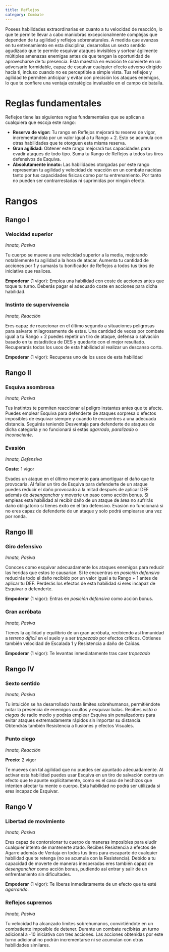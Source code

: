 ```yaml
---
title: Reflejos
category: Combate
---
```


Posees habilidades extraordinarias en cuanto a tu velocidad de reacción, lo que te permite llevar a cabo maniobras excepcionalmente complejas que dependen de tu agilidad y reflejos sobrenaturales. A medida que avanzas en tu entrenamiento en esta disciplina, desarrollas un sexto sentido agudizado que te permite esquivar ataques invisibles y sortear ágilmente múltiples amenazas enemigas antes de que tengan la oportunidad de aprovecharse de tu presencia. Esta maestría en evasión te convierte en un adversario formidable, capaz de esquivar cualquier efecto adverso dirigido hacia ti, incluso cuando no es perceptible a simple vista. Tus reflejos y agilidad te permiten anticipar y evitar con precisión los ataques enemigos, lo que te confiere una ventaja estratégica invaluable en el campo de batalla.

# Reglas fundamentales

Reflejos tiene las siguientes reglas fundamentales que se aplican a cualquiera que escoja este rango:

- **Reserva de vigor:** Tu rango en Reflejos mejorará tu reserva de vigor, incrementándola por un valor igual a tu Rango + 2. Esto se acumula con otras habilidades que te otorguen esta misma reserva.
- **Gran agilidad:** Obtener este rango mejorará tus capacidades para evadir ataques de todo tipo. Suma tu Rango de Reflejos a todos tus tiros defensivos de Esquiva.
- **Absolutamente innato:** Las habilidades otorgadas por este rango representan tu agilidad y velocidad de reacción en un combate nacidas tanto por tus capacidades físicas como por tu entrenamiento. Por tanto no pueden ser contrarrestadas ni suprimidas por ningún efecto.

# Rangos

## Rango I

### Velocidad superior

*Innata, Pasiva*

Tu cuerpo se mueve a una velocidad superior a la media, mejorando notablemente tu agilidad a la hora de atacar. Aumenta tu cantidad de acciones por 1 y sumarás tu bonificador de Reflejos a todos tus tiros de iniciativa que realices.

**Empoderar** (1 vigor): Emplea una habilidad con coste de acciones antes que toque tu turno. Deberás pagar el adecuado coste en acciones para dicha habilidad.

### Instinto de supervivencia

*Innata, Reacción*

Eres capaz de reaccionar en el último segundo a situaciones peligrosas para salvarte milagrosamente de estas. Una cantidad de veces por combate igual a tu Rango + 2 puedes repetir un tiro de ataque, defensa o salvación basado en tu estadística de DES y quedarte con el mejor resultado. Recuperarás todos los usos de esta habilidad al realizar un descanso corto.

**Empoderar** (1 vigor): Recuperas uno de los usos de esta habilidad

## Rango II

### Esquiva asombrosa

*Innata, Pasiva*

Tus instintos te permiten reaccionar al peligro instantes antes que te afecte. Puedes emplear Esquiva para defenderte de ataques sorpresa o efectos imposibles de esquivar siempre y cuando te encuentres a una adecuada distancia. Seguirás teniendo Desventaja para defenderte de ataques de dicha categoría y no funcionará si estás *agarrado*, *paralizado* o *inconsciente*.

### Evasión

*Innata, Defensiva*

**Coste:** 1 vigor

Evades un ataque en el último momento para amortiguar el daño que te provocaría. Al fallar un tiro de Esquiva para defenderte de un ataque puedes reducir el daño provocado a la mitad después de aplicar DEF además de *desenganchar* y moverte un paso como acción bonus. Si empleas esta habilidad al recibir daño de un ataque de área no sufrirás daño obligatorio si tienes éxito en el tiro defensivo. Evasión no funcionará si no eres capaz de defenderte de un ataque y solo podrá emplearse una vez por ronda.

## Rango III

### Giro defensivo

*Innata, Pasiva*

Conoces como esquivar adecuadamente los ataques enemigos para reducir las heridas que estos te causarían. Si te encuentras en *posición defensiva* reducirás todo el daño recibido por un valor igual a tu Rango + 1 antes de aplicar tu DEF. Perderás los efectos de esta habilidad si eres incapaz de Esquivar o defenderte.

**Empoderar** (1 vigor): Entras en *posición defensiva* como acción bonus.

### Gran acróbata

*Innata, Pasiva*

Tienes la agilidad y equilibrio de un gran acróbata, recibiendo así Inmunidad a *terreno difícil* en el suelo y a ser *tropezado* por efectos críticos. Obtienes también velocidad de Escalada 1 y Resistencia a daño de Caídas.

**Empoderar** (1 vigor): Te levantas inmediatamente tras caer *tropezado*

## Rango IV

### Sexto sentido

*Innata, Pasiva*

Tu intuición se ha desarrollado hasta límites sobrehumanos, permitiéndote notar la presencia de enemigos ocultos y esquivar balas. Recibes *vista a ciegas* de radio medio y podrás emplear Esquiva sin penalizadores para evitar ataques extremadamente rápidos sin importar su distancia. Obtendrás también Resistencia a Ilusiones y efectos Visuales.

### Punto ciego

*Innata, Reacción*

**Precio:** 2 vigor

Te mueves con tal agilidad que no puedes ser apuntado adecuadamente. Al activar esta habilidad puedes usar Esquiva en un tiro de salvación contra un efecto que te apunte explícitamente, como es el caso de hechizos que intenten afectar tu mente o cuerpo. Esta habilidad no podrá ser utilizada si eres incapaz de Esquivar.

## Rango V

### Libertad de movimiento

*Innata, Pasiva*

Eres capaz de contorsionar tu cuerpo de maneras imposibles para eludir cualquier intento de mantenerte atado. Recibes Resistencia a efectos de Agarre además de Ventaja en todos tus tiros para escaparte de cualquier habilidad que te retenga (no se acumula con la Resistencia). Debido a tu capacidad de moverte de maneras inesperadas eres también capaz de *desenganchar* como acción bonus, pudiendo así entrar y salir de un enfrentamiento sin dificultades.

**Empoderar** (1 vigor): Te liberas inmediatamente de un efecto que te esté *agarrando*. 

### Reflejos supremos

*Innata, Pasiva*

Tu velocidad ha alcanzado límites sobrehumanos, convirtiéndote en un combatiente imposible de detener. Durante un combate recibirás un turno adicional a -10 iniciativa con tres acciones. Las acciones obtenidas por este turno adicional no podrán incrementarse ni se acumulan con otras habilidades similares.
